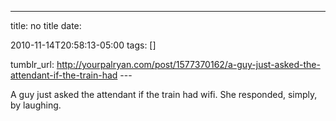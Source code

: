 ---
title: no title
date:

 2010-11-14T20:58:13-05:00 
tags:  []

tumblr_url:
http://yourpalryan.com/post/1577370162/a-guy-just-asked-the-attendant-if-the-train-had
\-\--

A guy just asked the attendant if the train had wifi. She responded,
simply, by laughing.
